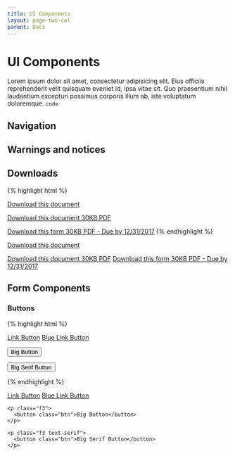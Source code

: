 ```yaml
---
title: UI Components
layout: page-two-col
parent: Docs
---
```


# UI Components

Lorem ipsum dolor sit amet, consectetur adipisicing elit. Eius officiis reprehenderit velit quisquam eveniet id, ipsa vitae sit. Quo praesentium nihil laudantium excepturi possimus corporis illum ab, iste voluptatum doloremque. `code`

## Navigation

## Warnings and notices

## Downloads

<div class="code-example border rounded-1">

{% highlight html %}
<p>
  <a href="#" class="link-download">Download this document</a>
</p>

<a href="#" class="link-download d-block">Download this document <span class="text-small text-gray-light no-underline d-block">30KB PDF</span></a>

<a href="#" class="link-download link-download-form d-block">Download this form <span class="text-small text-gray-light no-underline d-block">30KB PDF - Due by 12/31/2017</span></a>
{% endhighlight %}

  <div class="border-top p-3">
    <p>
      <a href="#" class="link-download">Download this document</a>
    </p>
    <a href="#" class="link-download d-block">Download this document <span class="text-small text-gray-light no-underline d-block">30KB PDF</span></a>
    <a href="#" class="link-download link-download-form d-block">Download this form <span class="text-small text-gray-light no-underline d-block">30KB PDF - Due by 12/31/2017</span></a>
  </div>
</div>


## Form Components

### Buttons

<div class="code-example border rounded-1">

{% highlight html %}
<p>
  <a href="#" class="btn">Link Button</a>
  <a href="#" class="btn btn-blue">Blue Link Button</a>
</p>

<p class="f3">
  <button class="btn">Big Button</button>
</p>

<p class="f3 text-serif">
  <button class="btn">Big Serif Button</button>
</p>
{% endhighlight %}

  <div class="border-top p-3">
    <p>
      <a href="#" class="btn">Link Button</a>
      <a href="#" class="btn btn-blue">Blue Link Button</a>
    </p>

    <p class="f3">
      <button class="btn">Big Button</button>
    </p>

    <p class="f3 text-serif">
      <button class="btn">Big Serif Button</button>
    </p>
  </div>
</div>
